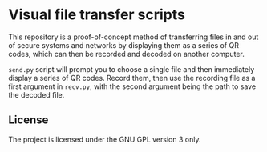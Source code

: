 # Visual file transfer scripts
This repository is a proof-of-concept method of transferring files in and out of secure systems and networks by displaying them as a series of QR codes, which can then be recorded and decoded on another computer.

`send.py` script will prompt you to choose a single file and then immediately display a series of QR codes. Record them,
then use the recording file as a first argument in `recv.py`, with the second argument being the path to save the decoded file.

## License
The project is licensed under the GNU GPL version 3 only.
